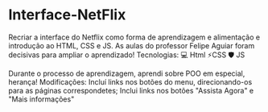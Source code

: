 # Interface-NetFlix
Recriar a interface do Netflix como forma de aprendizagem e alimentação e introdução ao HTML, CSS e JS. As aulas do professor Felipe Aguiar foram decisivas para ampliar o aprendizado!
Tecnologias:
💻 Html
⚡CSS
🛡 JS

Durante o processo de aprendizagem, aprendi sobre POO em especial, herança!
Modificações:
Incluí links nos botões do menu, direcionando-os para as páginas correspondetes;
Inclui links nos botões "Assista Agora" e "Mais informações"
